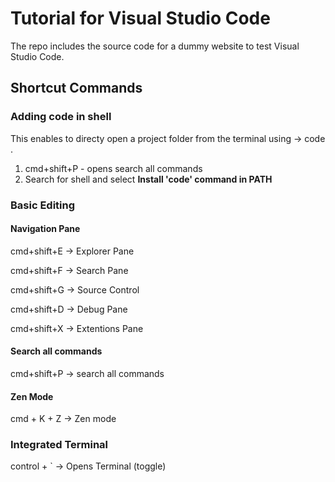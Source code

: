 # Tutorial for Visual Studio Code

The repo includes the source code for a dummy website to test Visual Studio Code.

## Shortcut Commands

### Adding code in shell 
This enables to directy open a project folder from the terminal using -> code .
1. cmd+shift+P - opens search all commands
2. Search for shell and select **Install 'code' command in PATH**

### Basic Editing 

#### Navigation Pane
cmd+shift+E -> Explorer Pane

cmd+shift+F -> Search Pane 

cmd+shift+G -> Source Control

cmd+shift+D -> Debug Pane 

cmd+shift+X -> Extentions Pane

#### Search all commands
cmd+shift+P -> search all commands

#### Zen Mode
cmd + K + Z -> Zen mode

### Integrated Terminal
control + ` -> Opens Terminal (toggle)
